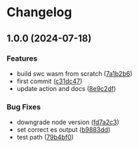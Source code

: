 # Changelog

## 1.0.0 (2024-07-18)


### Features

* build swc wasm from scratch ([7a1b2b6](https://github.com/marco-ippolito/amaro/commit/7a1b2b6175c69c333ca4c84200e0a8702d24b7a2))
* first commit ([c31dc47](https://github.com/marco-ippolito/amaro/commit/c31dc479fdb7ce814c9f50d310c1027e74bd519f))
* update action and docs ([8e9c2df](https://github.com/marco-ippolito/amaro/commit/8e9c2dfd630268194ab9b8c82220032c42b7b91b))


### Bug Fixes

* downgrade node version ([fd7a2c3](https://github.com/marco-ippolito/amaro/commit/fd7a2c3173d8239bda2fb2293218621310bec4a4))
* set correct es output ([b9883dd](https://github.com/marco-ippolito/amaro/commit/b9883dd389d56c6ddca584db7d29fc0b4bc0de48))
* test path ([79b4bf0](https://github.com/marco-ippolito/amaro/commit/79b4bf09c9af8a21082d14b36f16c5211fc55d19))
